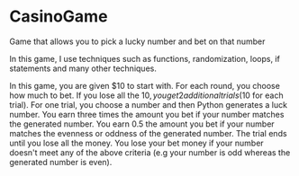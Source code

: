 # CasinoGame
Game that allows you to pick a lucky number and bet on that number

In this game, I use techniques such as functions, randomization, loops, if statements and many other techniques.

In this game, you are given $10 to start with. For each round, you choose how much to bet. If you lose all the $10, you get 2 additional trials ($10 for each trial).
For one trial, you choose a number and then Python generates a luck number. You earn three times the amount you bet if your number matches the generated number.
You earn 0.5 the amount you bet if your number matches the evenness or oddness of the generated number. The trial ends until you lose all the money.
You lose your bet money if your number doesn't meet any of the above criteria (e.g your number is odd whereas the generated number is even).